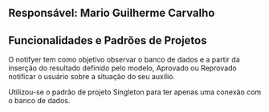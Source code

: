 ## Responsável: Mario Guilherme Carvalho

## Funcionalidades e Padrões de Projetos 
O notifyer tem como objetivo observar o banco de dados e a partir da inserção do resultado definido pelo modelo, Aprovado ou Reprovado 
notificar o usuário sobre a situação do seu auxílio.

Utilizou-se o padrão de projeto Singleton para ter apenas uma conexão com o banco de dados.

